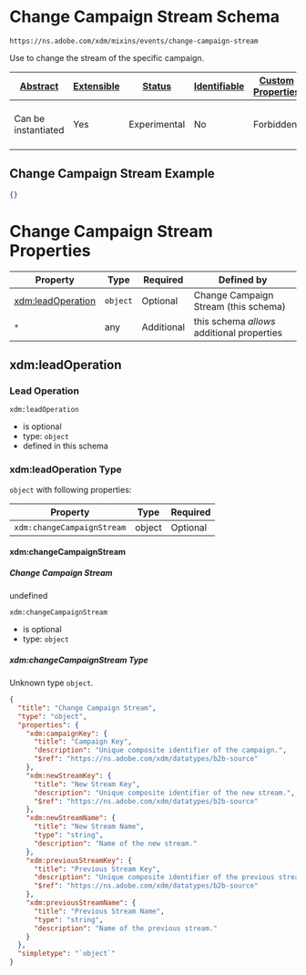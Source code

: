 
# Change Campaign Stream Schema

```
https://ns.adobe.com/xdm/mixins/events/change-campaign-stream
```

Use to change the stream of the specific campaign.

| [Abstract](../../../../abstract.md) | [Extensible](../../../../extensions.md) | [Status](../../../../status.md) | [Identifiable](../../../../id.md) | [Custom Properties](../../../../extensions.md) | [Additional Properties](../../../../extensions.md) | Defined In |
|-------------------------------------|-----------------------------------------|---------------------------------|-----------------------------------|------------------------------------------------|----------------------------------------------------|------------|
| Can be instantiated | Yes | Experimental | No | Forbidden | Permitted | [fieldgroups/experience-event/events/change-campaign-stream.schema.json](fieldgroups/experience-event/events/change-campaign-stream.schema.json) |

## Change Campaign Stream Example
```json
{}
```

# Change Campaign Stream Properties

| Property | Type | Required | Defined by |
|----------|------|----------|------------|
| [xdm:leadOperation](#xdmleadoperation) | `object` | Optional | Change Campaign Stream (this schema) |
| `*` | any | Additional | this schema *allows* additional properties |

## xdm:leadOperation
### Lead Operation

`xdm:leadOperation`
* is optional
* type: `object`
* defined in this schema

### xdm:leadOperation Type


`object` with following properties:


| Property | Type | Required |
|----------|------|----------|
| `xdm:changeCampaignStream`| object | Optional |



#### xdm:changeCampaignStream
##### Change Campaign Stream

undefined

`xdm:changeCampaignStream`
* is optional
* type: `object`

##### xdm:changeCampaignStream Type

Unknown type `object`.

```json
{
  "title": "Change Campaign Stream",
  "type": "object",
  "properties": {
    "xdm:campaignKey": {
      "title": "Campaign Key",
      "description": "Unique composite identifier of the campaign.",
      "$ref": "https://ns.adobe.com/xdm/datatypes/b2b-source"
    },
    "xdm:newStreamKey": {
      "title": "New Stream Key",
      "description": "Unique composite identifier of the new stream.",
      "$ref": "https://ns.adobe.com/xdm/datatypes/b2b-source"
    },
    "xdm:newStreamName": {
      "title": "New Stream Name",
      "type": "string",
      "description": "Name of the new stream."
    },
    "xdm:previousStreamKey": {
      "title": "Previous Stream Key",
      "description": "Unique composite identifier of the previous stream.",
      "$ref": "https://ns.adobe.com/xdm/datatypes/b2b-source"
    },
    "xdm:previousStreamName": {
      "title": "Previous Stream Name",
      "type": "string",
      "description": "Name of the previous stream."
    }
  },
  "simpletype": "`object`"
}
```









